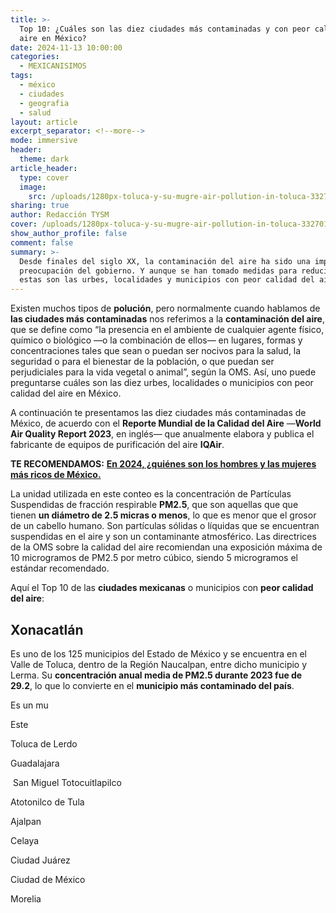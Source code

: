 ```yaml
---
title: >-
  Top 10: ¿Cuáles son las diez ciudades más contaminadas y con peor calidad del
  aire en México?
date: 2024-11-13 10:00:00
categories:
  - MEXICANISIMOS
tags:
  - méxico
  - ciudades
  - geografia
  - salud
layout: article
excerpt_separator: <!--more-->
mode: immersive
header:
  theme: dark
article_header:
  type: cover
  image:
    src: /uploads/1280px-toluca-y-su-mugre-air-pollution-in-toluca-3327018635.jpg
sharing: true
author: Redacción TYSM
cover: /uploads/1280px-toluca-y-su-mugre-air-pollution-in-toluca-3327018635.jpg
show_author_profile: false
comment: false
summary: >-
  Desde finales del siglo XX, la contaminación del aire ha sido una importante
  preocupación del gobierno. Y aunque se han tomado medidas para reducirla,
  estas son las urbes, localidades y municipios con peor calidad del aire.
---
```

Existen muchos tipos de **polución**, pero normalmente cuando hablamos de **las ciudades más contaminadas** nos referimos a la **contaminación del aire**, que se define como “la presencia en el ambiente de cualquier agente físico, químico o biológico —o la combinación de ellos— en lugares, formas y concentraciones tales que sean o puedan ser nocivos para la salud, la seguridad o para el bienestar de la población, o que puedan ser perjudiciales para la vida vegetal o animal”, según la OMS. Así, uno puede preguntarse cuáles son las diez urbes, localidades o municipios con peor calidad del aire en México.

A continuación te presentamos las diez ciudades más contaminadas de México, de acuerdo con el **Reporte Mundial de la Calidad del Aire** —**World Air Quality Report 2023**, en inglés— que anualmente elabora y publica el fabricante de equipos de purificación del aire **IQAir**.

**TE RECOMENDAMOS:** [**En 2024, ¿quiénes son los hombres y las mujeres más ricos de México.**](https://blog.tonoysumariachi.com/mexicanisimos/2024/06/04/en-2024-qui%C3%A9nes-son-los-hombres-y-mujeres-m%C3%A1s-ricos-de-m%C3%A9xico.html)

La unidad utilizada en este conteo es la concentración de Partículas Suspendidas de fracción respirable **PM2.5**, que son aquellas que que tienen **un diámetro de 2.5 micras o menos**, lo que es menor que el grosor de un cabello humano. Son partículas sólidas o líquidas que se encuentran suspendidas en el aire y son un contaminante atmosférico. Las directrices de la OMS sobre la calidad del aire recomiendan una exposición máxima de 10 microgramos de PM2.5 por metro cúbico, siendo 5 microgramos el estándar recomendado.

Aquí el Top 10 de las **ciudades mexicanas** o municipios con **peor calidad del aire**:

## Xonacatlán

Es uno de los 125 municipios del Estado de México y se encuentra en el Valle de Toluca, dentro de la Región Naucalpan, entre dicho municipio y Lerma. Su **concentración anual media de PM2.5 durante 2023 fue de 29.2**, lo que lo convierte en el **municipio más contaminado del país**.

Es un mu

Este

Toluca de Lerdo

Guadalajara

&nbsp;San Miguel Totocuitlapilco

Atotonilco de Tula

Ajalpan

Celaya

Ciudad Juárez

Ciudad de México

Morelia